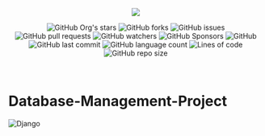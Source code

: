 <p align="center">
  <img src="https://hits.seeyoufarm.com/api/count/incr/badge.svg?url=https%3A%2F%2Fgithub.com%2FBrainy-Fools%2FRailway-Database-Management-Project&count_bg=%23267DE8&title_bg=%23404140&icon=github.svg&icon_color=%23258DE0&title=visitors&edge_flat=false"/>
  </p>
<p align="center">

  <img alt="GitHub Org's stars" src="https://img.shields.io/github/stars/Brainy-Fools?logoColor=blue&style=social">
  <img alt="GitHub forks" src="https://img.shields.io/github/forks/Brainy-Fools/Railway-Database-Management-Project?logoColor=blue&style=social">
  <img alt="GitHub issues" src="https://img.shields.io/github/issues/Brainy-Fools/Railway-Database-Management-Project?logo=github&logoColor=blue&style=social">
  <img alt="GitHub pull requests" src="https://img.shields.io/github/issues-pr/Brainy-Fools/Railway-Database-Management-Project?logo=github&logoColor=blue&style=social">
  <img alt="GitHub watchers" src="https://img.shields.io/github/watchers/Brainy-Fools/Railway-Database-Management-Project?logoColor=blue&style=social">
  <img alt="GitHub Sponsors" src="https://img.shields.io/github/sponsors/MasumBhai?logo=github&logoColor=blue&style=social">
  <img alt="GitHub" src="https://img.shields.io/github/license/Brainy-Fools/Railway-Database-Management-Project?logo=git&logoColor=blue&style=social">
  <img alt="GitHub last commit" src="https://img.shields.io/github/last-commit/Brainy-Fools/Railway-Database-Management-Project?logo=github&logoColor=blue&style=social">
  <img alt="GitHub language count" src="https://img.shields.io/github/languages/count/Brainy-Fools/Railway-Database-Management-Project?logo=github&logoColor=blue&style=social">
  <img alt="Lines of code" src="https://img.shields.io/tokei/lines/github/Brainy-Fools/Railway-Database-Management-Project?logo=github&logoColor=blue&style=social">
  <img alt="GitHub repo size" src="https://img.shields.io/github/repo-size/Brainy-Fools/Railway-Database-Management-Project?logo=github&logoColor=blue&style=social">
</p><br>

# Database-Management-Project
![Django](https://user-images.githubusercontent.com/53784551/113674962-a0d1af00-96dc-11eb-85a3-693b731e6d16.png)
